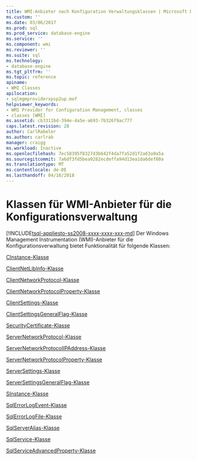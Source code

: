 ```yaml
---
title: WMI-Anbieter nach Konfiguration Verwaltungsklassen | Microsoft Docs
ms.custom: ''
ms.date: 03/06/2017
ms.prod: sql
ms.prod_service: database-engine
ms.service: ''
ms.component: wmi
ms.reviewer: ''
ms.suite: sql
ms.technology:
- database-engine
ms.tgt_pltfrm: ''
ms.topic: reference
apiname:
- WMI Classes
apilocation:
- sqlmgmproviderxpsp2up.mof
helpviewer_keywords:
- WMI Provider for Configuration Management, classes
- classes [WMI]
ms.assetid: cb3311bd-394e-4a5e-a693-7b326f9ac777
caps.latest.revision: 28
author: CarlRabeler
ms.author: carlrab
manager: craigg
ms.workload: Inactive
ms.openlocfilehash: 7ec58395f8327d3b642f4da7fa52d1f2a63a9a5a
ms.sourcegitcommit: 7a6df3fd5bea9282ecdeffa94d13ea1da6def80a
ms.translationtype: MT
ms.contentlocale: de-DE
ms.lasthandoff: 04/16/2018
---
```

# <a name="wmi-provider-for-configuration-management-classes"></a>Klassen für WMI-Anbieter für die Konfigurationsverwaltung
[!INCLUDE[tsql-appliesto-ss2008-xxxx-xxxx-xxx-md](../../includes/tsql-appliesto-ss2008-xxxx-xxxx-xxx-md.md)]
  Der Windows Management Instrumentation (WMI)-Anbieter für die Konfigurationsverwaltung bietet Funktionalität für folgende Klassen:  
  
 [CInstance-Klasse](../../relational-databases/wmi-provider-configuration-classes/cinstance-class.md)  
  
 [ClientNetLibInfo-Klasse](../../relational-databases/wmi-provider-configuration-classes/clientnetlibinfo-class/clientnetlibinfo-class.md)  
  
 [ClientNetworkProtocol-Klasse](../../relational-databases/wmi-provider-configuration-classes/clientnetworkprotocol-class/clientnetworkprotocol-class.md)  
  
 [ClientNetworkProtocolProperty-Klasse](../../relational-databases/wmi-provider-configuration-classes/clientnetworkprotocolproperty-class/clientnetworkprotocolproperty-class.md)  
  
 [ClientSettings-Klasse](../../relational-databases/wmi-provider-configuration-classes/clientsettings-class.md)  
  
 [ClientSettingsGeneralFlag-Klasse](../../relational-databases/wmi-provider-configuration-classes/clientsettingsgeneralflag-class/clientsettingsgeneralflag-class.md)  
  
 [SecurityCertificate-Klasse](../../relational-databases/wmi-provider-configuration-classes/securitycertificate-class/securitycertificate-class.md)  
  
 [ServerNetworkProtocol-Klasse](../../relational-databases/wmi-provider-configuration-classes/servernetworkprotocol-class/servernetworkprotocol-class.md)  
  
 [ServerNetworkProtocolIPAddress-Klasse](../../relational-databases/wmi-provider-configuration-classes/servernetworkprotocolipaddress-class/servernetworkprotocolipaddress-class.md)  
  
 [ServerNetworkProtocolProperty-Klasse](../../relational-databases/wmi-provider-configuration-classes/servernetworkprotocolproperty-class/servernetworkprotocolproperty-class.md)  
  
 [ServerSettings-Klasse](../../relational-databases/wmi-provider-configuration-classes/serversettings-class/serversettings-class.md)  
  
 [ServerSettingsGeneralFlag-Klasse](../../relational-databases/wmi-provider-configuration-classes/serversettingsgeneralflag-class/serversettingsgeneralflag-class.md)  
  
 [SInstance-Klasse](../../relational-databases/wmi-provider-configuration-classes/sinstance-class/sinstance-class.md)  
  
 [SqlErrorLogEvent-Klasse](../../relational-databases/wmi-provider-configuration-classes/sqlerrorlogevent-class.md)  
  
 [SqlErrorLogFile-Klasse](../../relational-databases/wmi-provider-configuration-classes/sqlerrorlogfile-class.md)  
  
 [SqlServerAlias-Klasse](../../relational-databases/wmi-provider-configuration-classes/sqlserveralias-class/sqlserveralias-class.md)  
  
 [SqlService-Klasse](../../relational-databases/wmi-provider-configuration-classes/sqlservice-class/sqlservice-class.md)  
  
 [SqlServiceAdvancedProperty-Klasse](../../relational-databases/wmi-provider-configuration-classes/sqlserviceadvancedproperty-class/sqlserviceadvancedproperty-class.md)  
  
  

